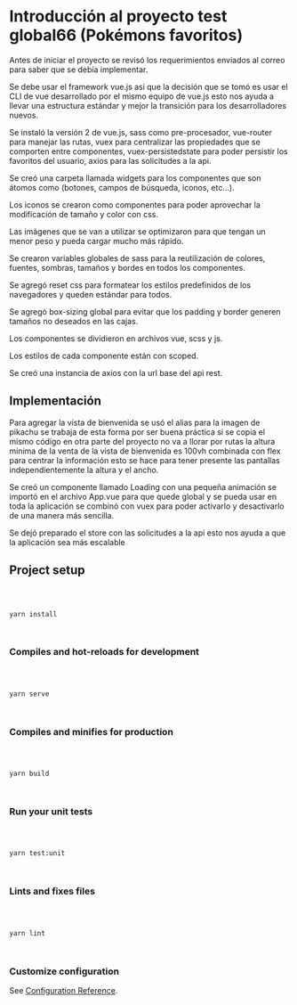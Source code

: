 #  Introducción al proyecto test global66 (Pokémons favoritos)

Antes de iniciar el proyecto se revisó los requerimientos enviados al correo para saber que se debía implementar.

Se debe usar el framework vue.js así que la decisión que se tomó es usar el CLI de vue desarrollado por el mismo equipo de vue.js esto nos ayuda a llevar una estructura estándar y mejor la transición para los desarrolladores nuevos.

Se instaló la versión 2 de vue.js, sass como pre-procesador, vue-router para manejar las rutas, vuex para centralizar las propiedades que se comporten entre componentes, vuex-persistedstate para poder persistir los favoritos del usuario, axios para las solicitudes a la api.

Se creó una carpeta llamada widgets para los componentes que son átomos como (botones, campos de búsqueda, iconos, etc...).

Los iconos se crearon como componentes para poder aprovechar la modificación de tamaño y color con css.


Las imágenes que se van a utilizar se optimizaron para que tengan un menor peso y pueda cargar mucho más rápido.

Se crearon variables globales de sass para la reutilización de colores, fuentes, sombras, tamaños y bordes en todos los componentes.

Se agregó reset css para formatear los estilos predefinidos de los navegadores y queden estándar para todos.

Se agregó box-sizing global para evitar que los padding y border generen tamaños no deseados en las cajas.

Los componentes se dividieron en archivos vue, scss y js.

Los estilos de cada componente están con scoped.

Se creó una instancia de axios con la url base del api rest.

##  Implementación

Para agregar la vista de  bienvenida se usó el alias para la imagen de pikachu se trabaja de esta forma por ser buena práctica si se copia el mismo código en otra parte del proyecto no va a llorar por rutas la altura minima de la venta de la vista  de bienvenida es 100vh combinada con flex para centrar la información esto se hace para tener presente las pantallas independientemente la altura y el ancho. 

Se creó un componente  llamado Loading con una pequeña animación se importó en el archivo App.vue para que quede global y se pueda usar en toda la aplicación se combinó con vuex para poder activarlo y desactivarlo de una manera más sencilla.

Se dejó preparado el store con las solicitudes a la api esto nos ayuda a que la aplicación sea más escalable
  

##  Project setup

  

```

  

yarn install

  

```

  

  

###  Compiles and hot-reloads for development

  

```

  

yarn serve

  

```

  

  

###  Compiles and minifies for production

  

```

  

yarn build

  

```

  

  

###  Run your unit tests

  

```

  

yarn test:unit

  

```

  

  

###  Lints and fixes files

  

```

  

yarn lint

  

```

  

  

###  Customize configuration

  

See [Configuration Reference](https://cli.vuejs.org/config/).